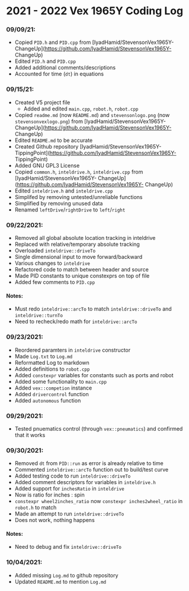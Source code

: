 # 2021 - 2022 Vex 1965Y Coding Log

### 09/09/21:
- Copied `PID.h` and `PID.cpp` from [IyadHamid/StevensonVex1965Y- ChangeUp](https://github.com/IyadHamid/StevensonVex1965Y- ChangeUp)
- Edited `PID.h` and `PID.cpp`
 - Added additional comments/descriptions
 - Accounted for time (`dt`) in equations

### 09/15/21:
- Created V5 project file
  - Added and edited `main.cpp`, `robot.h`, `robot.cpp`
- Copied `readme.md` (now `README.md`) and `stevensonlogo.png` (now `stevensonvexlogo.png`) from [IyadHamid/StevensonVex1965Y- ChangeUp](https://github.com/IyadHamid/StevensonVex1965Y- ChangeUp)
- Edited `README.md` to be accurate
- Created Github repository [IyadHamid/StevensonVex1965Y- TippingPoint](https://github.com/IyadHamid/StevensonVex1965Y- TippingPoint)
 - Added GNU GPL3 License
- Copied `common.h`, `inteldrive.h`, `inteldrive.cpp` from [IyadHamid/StevensonVex1965Y- ChangeUp](https://github.com/IyadHamid/StevensonVex1965Y- ChangeUp)
- Edited `inteldrive.h` and `inteldrive.cpp`
 - Simplifed by removing untested/unreliable functions
 - Simplified by removing unused data
 - Renamed `leftDrive`/`rightDrive` to `left`/`right`

### 09/22/2021:
- Removed all global absolute location tracking in inteldrive
 - Replaced with relative/temporary absolute tracking
- Overloaded `inteldrive::driveTo`
 - Single dimensional input to move forward/backward
- Various changes to `inteldrive`
 - Refactored code to match between header and source
 - Made PID constants to unique constexprs on top of file
- Added few comments to `PID.cpp`
#### Notes:
- Must redo `inteldrive::arcTo` to match `inteldrive::driveTo` and `inteldrive::turnTo`
- Need to recheck/redo math for `inteldrive::arcTo`

### 09/23/2021:
- Reordered paramters in `inteldrive` constructor
- Made `Log.txt` to `Log.md`
 - Reformatted Log to markdown
- Added definitions to `robot.cpp`
 - Added `constexpr` variables for constants such as ports and robot 
- Added some functionality to `main.cpp`
 - Added `vex::competion` instance
 - Added `drivercontrol` function
 - Added `autonomous` function
 
### 09/29/2021:
- Tested pnuematics control (through `vex::pneumatics`) and confirmed that it works

### 09/30/2021:
- Removed `dt` from `PID::run` as error is already relative to time
- Commented `inteldrive::arcTo` function out to build/test curve
- Added testing code to run `inteldrive::driveTo`
- Added comment descriptors for variables in `inteldrive.h`
- Added support for `inchesRatio` in `inteldrive`
 - Now is ratio for inches : spin
 - `constexpr wheel2inches_ratio` now `constexpr inches2wheel_ratio` in `robot.h` to match
- Made an attempt to run `inteldrive::driveTo`
 - Does not work, nothing happens
#### Notes:
- Need to debug and fix `inteldrive::driveTo`

### 10/04/2021:
- Added missing `Log.md` to github repository
- Updated `README.md` to mention `Log.md`